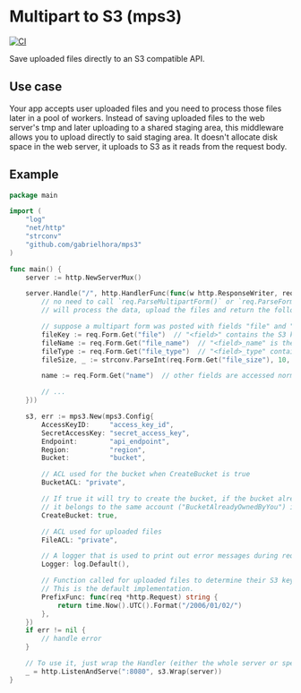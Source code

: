 # Multipart to S3 (mps3)

[![CI](https://github.com/gabrielhora/mps3/actions/workflows/main.yml/badge.svg)](https://github.com/gabrielhora/mps3/actions/workflows/main.yml)

Save uploaded files directly to an S3 compatible API.

## Use case

Your app accepts user uploaded files and you need to process those files later in a pool of workers. Instead of saving uploaded files to the web server's tmp and later uploading to a shared staging area, this middleware allows you to upload directly to said staging area. It doesn't allocate disk space in the web server, it uploads to S3 as it reads from the request body.

## Example

```go
package main

import (
    "log"
    "net/http"
	"strconv"
    "github.com/gabrielhora/mps3"
)

func main() {
    server := http.NewServerMux()

    server.Handle("/", http.HandlerFunc(func(w http.ResponseWriter, req *http.Request) {
        // no need to call `req.ParseMultipartForm()` or `req.ParseForm()`, the middleware
        // will process the data, upload the files and return the following information.

        // suppose a multipart form was posted with fields "file" and "name".
        fileKey := req.Form.Get("file")  // "<field>" contains the S3 key where this file was saved
        fileName := req.Form.Get("file_name")  // "<field>_name" is the original uploaded file name
        fileType := req.Form.Get("file_type")  // "<field>_type" contains the file content type
        fileSize, _ := strconv.ParseInt(req.Form.Get("file_size"), 10, 64) // "<field>_size" is the file size

        name := req.Form.Get("name")  // other fields are accessed normally

        // ...
    }))

    s3, err := mps3.New(mps3.Config{
        AccessKeyID:     "access_key_id",
        SecretAccessKey: "secret_access_key",
        Endpoint:        "api_endpoint",
        Region:          "region",
        Bucket:          "bucket",

        // ACL used for the bucket when CreateBucket is true
        BucketACL: "private",

        // If true it will try to create the bucket, if the bucket already exists and
        // it belongs to the same account ("BucketAlreadyOwnedByYou") it won't do anything
        CreateBucket: true,

        // ACL used for uploaded files
        FileACL: "private",

        // A logger that is used to print out error messages during request handling
        Logger: log.Default(),

        // Function called for uploaded files to determine their S3 key prefix.
        // This is the default implementation.
        PrefixFunc: func(req *http.Request) string {
            return time.Now().UTC().Format("/2006/01/02/")
        },
    })
    if err != nil {
        // handle error
    }

    // To use it, just wrap the Handler (either the whole server or specific routes)
    _ = http.ListenAndServe(":8080", s3.Wrap(server))
}
```
